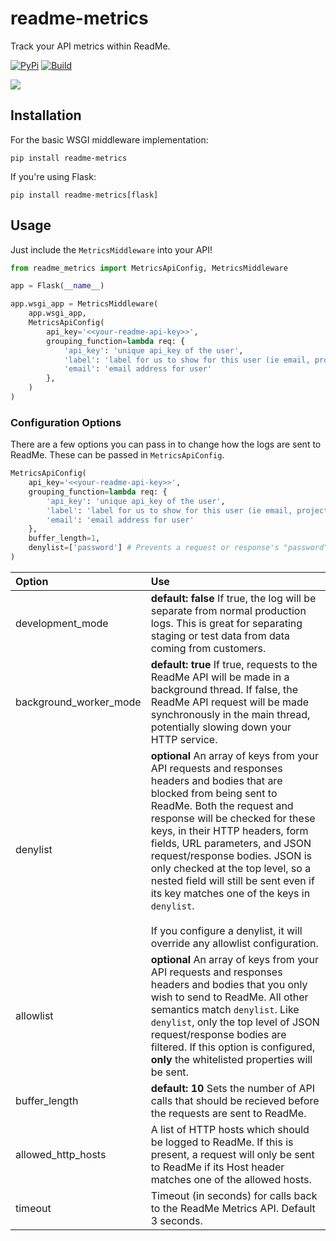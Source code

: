 # readme-metrics

Track your API metrics within ReadMe.

[![PyPi](https://img.shields.io/pypi/v/readme-metrics)](https://pypi.org/project/readme-metrics/)
[![Build](https://github.com/readmeio/metrics-sdks/workflows/python/badge.svg)](https://github.com/readmeio/metrics-sdks)

[![](https://d3vv6lp55qjaqc.cloudfront.net/items/1M3C3j0I0s0j3T362344/Untitled-2.png)](https://readme.io)

## Installation

For the basic WSGI middleware implementation:
```
pip install readme-metrics
```

If you're using Flask:
```
pip install readme-metrics[flask]
```


## Usage

<!-- TODO update docs for Flask -->

Just include the `MetricsMiddleware` into your API!

```python
from readme_metrics import MetricsApiConfig, MetricsMiddleware

app = Flask(__name__)

app.wsgi_app = MetricsMiddleware(
    app.wsgi_app,
    MetricsApiConfig(
        api_key='<<your-readme-api-key>>',
        grouping_function=lambda req: {
            'api_key': 'unique api_key of the user',
            'label': 'label for us to show for this user (ie email, project name, user name, etc)',
            'email': 'email address for user'
        },
    )
)
```

### Configuration Options

There are a few options you can pass in to change how the logs are sent to ReadMe. These can be passed in `MetricsApiConfig`.

```python
MetricsApiConfig(
    api_key='<<your-readme-api-key>>',
    grouping_function=lambda req: {
        'api_key': 'unique api_key of the user',
        'label': 'label for us to show for this user (ie email, project name, user name, etc)',
        'email': 'email address for user'
    },
    buffer_length=1,
    denylist=['password'] # Prevents a request or response's "password" field from being sent to ReadMe
)
```

| Option                 | Use                                                |
| :--------------------- | :------------------------------------------------- |
| development_mode       | **default: false** If true, the log will be separate from normal production logs. This is great for separating staging or test data from data coming from customers. |
| background_worker_mode | **default: true** If true, requests to the ReadMe API will be made in a background thread. If false, the ReadMe API request will be made synchronously in the main thread, potentially slowing down your HTTP service. |
| denylist               | **optional** An array of keys from your API requests and responses headers and bodies that are blocked from being sent to ReadMe. Both the request and response will be checked for these keys, in their HTTP headers, form fields, URL parameters, and JSON request/response bodies. JSON is only checked at the top level, so a nested field will still be sent even if its key matches one of the keys in `denylist`.<br /><br />If you configure a denylist, it will override any allowlist configuration. |
| allowlist              | **optional** An array of keys from your API requests and responses headers and bodies that you only wish to send to ReadMe. All other semantics match `denylist`. Like `denylist`, only the top level of JSON request/response bodies are filtered. If this option is configured, **only** the whitelisted properties will be sent. |
| buffer_length          | **default: 10** Sets the number of API calls that should be recieved before the requests are sent to ReadMe. |
| allowed_http_hosts     | A list of HTTP hosts which should be logged to ReadMe. If this is present, a request will only be sent to ReadMe if its Host header matches one of the allowed hosts. |
| timeout                | Timeout (in seconds) for calls back to the ReadMe Metrics API. Default 3 seconds. |
